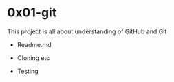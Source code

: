 # 0x01-git

This project is all about understanding of GitHub and Git

- Readme.md

- Cloning etc

- Testing
